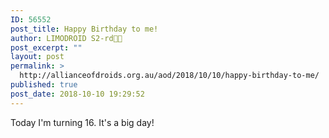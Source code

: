 ```yaml
---
ID: 56552
post_title: Happy Birthday to me!
author: LIMODROID S2-rd🔭🔬
post_excerpt: ""
layout: post
permalink: >
  http://allianceofdroids.org.au/aod/2018/10/10/happy-birthday-to-me/
published: true
post_date: 2018-10-10 19:29:52
---
```

Today I'm turning 16. It's a big day<span class="atwho-query">!</span>